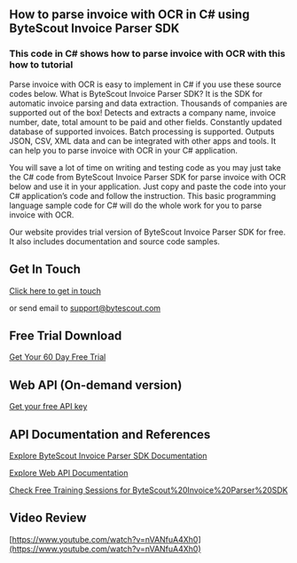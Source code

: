 ## How to parse invoice with OCR in C# using ByteScout Invoice Parser SDK

### This code in C# shows how to parse invoice with OCR with this how to tutorial

Parse invoice with OCR is easy to implement in C# if you use these source codes below. What is ByteScout Invoice Parser SDK? It is the SDK for automatic invoice parsing and data extraction. Thousands of companies are supported out of the box! Detects and extracts a company name, invoice number, date, total amount to be paid and other fields. Constantly updated database of supported invoices. Batch processing is supported. Outputs JSON, CSV, XML data and can be integrated with other apps and tools. It can help you to parse invoice with OCR in your C# application.

You will save a lot of time on writing and testing code as you may just take the C# code from ByteScout Invoice Parser SDK for parse invoice with OCR below and use it in your application. Just copy and paste the code into your C# application’s code and follow the instruction. This basic programming language sample code for C# will do the whole work for you to parse invoice with OCR.

Our website provides trial version of ByteScout Invoice Parser SDK for free. It also includes documentation and source code samples.

## Get In Touch

[Click here to get in touch](https://bytescout.zendesk.com/hc/en-us/requests/new?subject=ByteScout%20Invoice%20Parser%20SDK%20Question)

or send email to [support@bytescout.com](mailto:support@bytescout.com?subject=ByteScout%20Invoice%20Parser%20SDK%20Question) 

## Free Trial Download

[Get Your 60 Day Free Trial](https://bytescout.com/download/web-installer?utm_source=github-readme)

## Web API (On-demand version)

[Get your free API key](https://pdf.co/documentation/api?utm_source=github-readme)

## API Documentation and References

[Explore ByteScout Invoice Parser SDK Documentation](https://bytescout.com/documentation/index.html?utm_source=github-readme)

[Explore Web API Documentation](https://pdf.co/documentation/api?utm_source=github-readme)

[Check Free Training Sessions for ByteScout%20Invoice%20Parser%20SDK](https://academy.bytescout.com/)

## Video Review

[https://www.youtube.com/watch?v=nVANfuA4Xh0](https://www.youtube.com/watch?v=nVANfuA4Xh0)